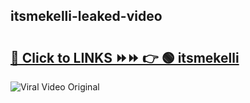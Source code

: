 
 ## itsmekelli-leaked-video 

# <h2><a href="https://clipsfans.com/itsmekelli&ref=git">🔗 Click to LINKS ⏩⏩ 👉 🟢 itsmekelli </a></h2>

<a href="https://clipsfans.com/itsmekelli&ref=git" rel="nofollow" data-target="animated-image.originalLink"><img src="https://i.ibb.co.com/xMMVF88/686577567.gif" alt="Viral Video Original" style="max-width: 100%; display: inline-block;" data-target="animated-image.originalImage"></a>
